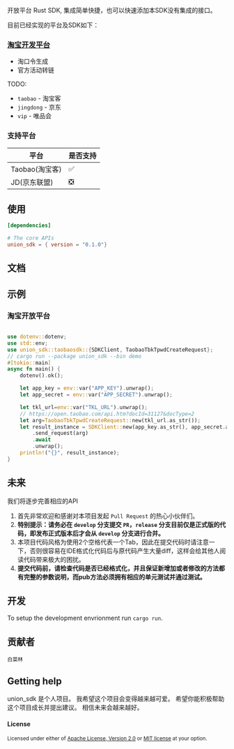 开放平台 Rust SDK, 集成简单快捷，也可以快速添加本SDK没有集成的接口。

目前已经实现的平台及SDK如下：

 ### [淘宝开发平台](http://open.taobao.com/)
  * 淘口令生成
  * 官方活动转链
 
TODO:

*   ```taobao``` - 淘宝客
*   ```jingdong``` - 京东
*   ```vip``` - 唯品会

### 支持平台

| 平台                                                 | 是否支持 |
|----------------------------------------------------|------|
| Taobao(淘宝客)                                        | ✅    |
| JD(京东联盟)                                           | ❎    |  

## 使用

```toml
[dependencies]

# The core APIs
union_sdk = { version = "0.1.0"}
```

## 文档

## 示例

### 淘宝开放平台

```rust

use dotenv::dotenv;
use std::env;
use union_sdk::taobaosdk::{SDKClient, TaobaoTbkTpwdCreateRequest};
// cargo run --package union_sdk --bin demo
#[tokio::main]
async fn main() {
    dotenv().ok();

    let app_key = env::var("APP_KEY").unwrap();
    let app_secret = env::var("APP_SECRET").unwrap();

    let tkl_url=env::var("TKL_URL").unwrap();
    // https://open.taobao.com/api.htm?docId=31127&docType=2
    let arg=TaobaoTbkTpwdCreateRequest::new(tkl_url.as_str());
    let result_instance = SDKClient::new(app_key.as_str(), app_secret.as_str(), "")
        .send_request(arg)
        .await
        .unwrap();
    println!("{}", result_instance);
}


```

## 未来

我们将逐步完善相应的API
1. 首先非常欢迎和感谢对本项目发起 `Pull Request` 的热心小伙伴们。
1. **特别提示：请务必在 `develop` 分支提交 `PR`，`release` 分支目前仅是正式版的代码，即发布正式版本后才会从 `develop` 分支进行合并。**
1. 本项目代码风格为使用2个空格代表一个Tab，因此在提交代码时请注意一下，否则很容易在IDE格式化代码后与原代码产生大量diff，这样会给其他人阅读代码带来极大的困扰。
1. **提交代码前，请检查代码是否已经格式化，并且保证新增加或者修改的方法都有完整的参数说明，而pub方法必须拥有相应的单元测试并通过测试。**

## 开发

To setup the development envrionment run `cargo run`.

## 贡献者

	白菜林

## Getting help

union_sdk 是个人项目。
我希望这个项目会变得越来越可爱。
希望你能积极帮助这个项目成长并提出建议。
相信未来会越来越好。


#### License

<sup>
Licensed under either of <a href="LICENSE">Apache License, Version
2.0</a> or <a href="LICENSE-MIT">MIT license</a> at your option.
</sup>
